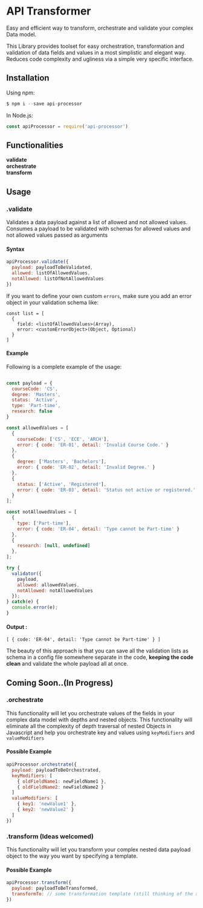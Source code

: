 # API Transformer
Easy and efficient way to transform, orchestrate and validate your complex Data model.<br/>

This Library provides toolset for easy orchestration, transformation and validation of data fields and values in a most simplistic and elegant way.
Reduces code complexity and ugliness via a simple very specific interface.

## Installation

Using npm:

```javascript
$ npm i --save api-processor
```

In Node.js:

```javascript
const apiProcessor = require('api-processor')
```

## Functionalities
<b>validate <br/>
orchestrate<br/>
transform<br/></b>

## Usage

### .validate
Validates a data payload against a list of allowed and not allowed values.<br/>
Consumes a payload to be validated with schemas for allowed values and not allowed values passed as arguments

#### Syntax
```javascript
apiProcessor.validate({
  payload: payloadToBeValidated,
  allowed: listOfAllowedValues,
  notAllowed: listOfNotAllowedValues
})
```

If you want to define your own custom `errors`, make sure you add an error object in your validation schema like:

```
const list = [
  {
    field: <listOfAllowedValues>(Array),
    error: <customErrorObject>(Object, Optional)
  }
]
```

#### Example
Following is a complete example of the usage:

```javascript

const payload = {
  courseCode: 'CS',
  degree: 'Masters',
  status: 'Active',
  type: 'Part-time',
  research: false
}

const allowedValues = [
  {
    courseCode: ['CS', 'ECE', 'ARCH'],
    error: { code: 'ER-01', detail: 'Invalid Course Code.' }
  },
  {
    degree: ['Masters', 'Bachelors'],
    error: { code: 'ER-02', detail: 'Invalid Degree.' }
  },
  {
    status: ['Active', 'Registered'],
    error: { code: 'ER-03', detail: 'Status not active or registered.' }
  }
];

const notAllowedValues = [
  {
    type: ['Part-time'],
    error: { code: 'ER-04', detail: 'Type cannot be Part-time' }
  },
  {
    research: [null, undefined]
  },
];

try {
  validator({
    payload,
    allowed: allowedValues,
    notAllowed: notAllowedValues
  });
} catch(e) {
  console.error(e);
}
```

#### Output :
 `[ { code: 'ER-04', detail: 'Type cannot be Part-time' } ]`

The beauty of this approach is that you can save all the validation lists as schema in a config file somewhere separate in the code, <b>keeping the code clean</b> and validate the whole payload all at once.


## Coming Soon..(In Progress)

### .orchestrate
This functionality will let you orchestrate values of the fields in your complex data model with depths and nested objects.
This functionality will eliminate all the complexity of depth traversal of nested Objects in Javascript and help you orchestrate key and values using `keyModifiers` and `valueModifiers`

#### Possible Example
```javascript
apiProcessor.orchestrate({
  payload: payloadToBeOrchestrated,
  keyModifiers: [
    { oldFieldName1: newFieldName1 },
    { oldFieldName2: newFieldName2 }
  ]
  valueModifiers: [
    { key1: 'newValue1' },
    { key2: 'newValue2' }
  ]
})
```

### .transform (Ideas welcomed)
This functionality will let you transform your complex nested data payload object to the way you want by specifying a template.

#### Possible Example
```javascript
apiProcessor.transform({
  payload: payloadToBeTransformed,
  transformTo: // some transformation template (still thinking of the approach..)
})
```
